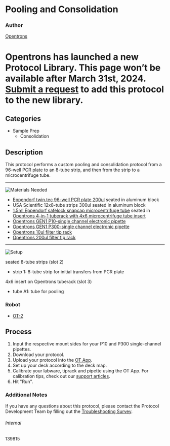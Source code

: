 # Pooling and Consolidation

### Author
[Opentrons](https://opentrons.com/)


# Opentrons has launched a new Protocol Library. This page won’t be available after March 31st, 2024. [Submit a request](https://docs.google.com/forms/d/e/1FAIpQLSdYYp9QCKow4nn0KlCVsMS3HX0eJ0N9O7-erajKvcpT0lWbSg/viewform) to add this protocol to the new library.

## Categories
* Sample Prep
	* Consolidation

## Description
This protocol performs a custom pooling and consolidation protocol from a 96-well PCR plate to an 8-tube strip, and then from the strip to a microcentrifuge tube.

---
![Materials Needed](https://s3.amazonaws.com/opentrons-protocol-library-website/custom-README-images/001-General+Headings/materials.png)

* [Eppendorf twin.tec 96-well PCR plate 200ul](https://online-shop.eppendorf.us/US-en/Laboratory-Consumables-44512/Plates-44516/Eppendorf-twin.tec-PCR-Plates-PF-8180.html) seated in aluminum block
* USA Scientific 12x8-tube strips 300ul seated in aluminum block
* [1.5ml Eppendorf safelock snapcap microcentrifuge tube](https://online-shop.eppendorf.us/US-en/Laboratory-Consumables-44512/Tubes-44515/Eppendorf-Safe-Lock-Tubes-PF-8863.html) seated in [Opentrons 4-in-1 tuberack with 4x6 microcentrifuge tube insert](https://shop.opentrons.com/collections/verified-labware/products/tube-rack-set-1)
* [Opentrons GEN1 P10-single channel electronic pipette](https://shop.opentrons.com/collections/ot-2-pipettes/products/single-channel-electronic-pipette)
* [Opentrons GEN1 P300-single channel electronic pipette](https://shop.opentrons.com/collections/ot-2-pipettes/products/single-channel-electronic-pipette)
* [Opentrons 10ul filter tip rack](https://shop.opentrons.com/collections/opentrons-tips/products/opentrons-10ul-filter-tip)
* [Opentrons 200ul filter tip rack](https://shop.opentrons.com/collections/opentrons-tips/products/opentrons-200ul-filter-tips)

---
![Setup](https://s3.amazonaws.com/opentrons-protocol-library-website/custom-README-images/001-General+Headings/Setup.png)

seated 8-tube strips (slot 2)
* strip 1: 8-tube strip for initial transfers from PCR plate

4x6 insert on Opentrons tuberack (slot 3)
* tube A1: tube for pooling

### Robot
* [OT-2](https://opentrons.com/ot-2)

## Process
1. Input the respective mount sides for your P10 and P300 single-channel pipettes.
2. Download your protocol.
3. Upload your protocol into the [OT App](https://opentrons.com/ot-app).
4. Set up your deck according to the deck map.
5. Calibrate your labware, tiprack and pipette using the OT App. For calibration tips, check out our [support articles](https://support.opentrons.com/en/collections/1559720-guide-for-getting-started-with-the-ot-2).
6. Hit "Run".

### Additional Notes
If you have any questions about this protocol, please contact the Protocol Development Team by filling out the [Troubleshooting Survey](https://protocol-troubleshooting.paperform.co/).

###### Internal
139815
